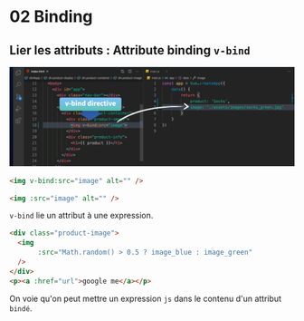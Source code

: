 # 02 Binding

## Lier les attributs : Attribute binding `v-bind`

<img src="assets/Screenshot 2020-09-21 at 11.21.15.png" alt="Screenshot 2020-09-21 at 11.21.15" style="zoom:67%;" />

```html
<img v-bind:src="image" alt="" />
```

```html
<img :src="image" alt="" />
```

`v-bind` lie un attribut à une expression.

```html
<div class="product-image">
  <img
       :src="Math.random() > 0.5 ? image_blue : image_green"
  />
</div>
<p><a :href="url">google me</a></p>
```

On voie qu'on peut mettre un expression `js` dans le contenu d'un attribut `bindé`.

